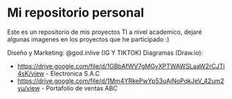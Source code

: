 # Mi repositorio personal
Este es un repositorio de mis proyectos TI a nivel academico, dejaré algunas imagenes en los proyectos que he participado :)

Diseño y Marketing:
@god.inlive (IG Y TIKTOK)
Diagramas (Draw.io):
  - https://drive.google.com/file/d/1GBbAfWV7gMGyXPTWAWSLaaW2rCJTi4sK/view - Electronica S.A.C
  - https://drive.google.com/file/d/1Mm4YRkePwYp53uAjNoPqkJeV_42um2yu/view - Portafolio de ventas ABC
